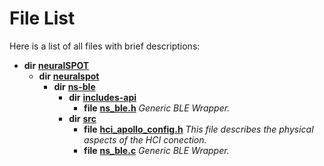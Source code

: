 
# File List

Here is a list of all files with brief descriptions:


* **dir** [**neuralSPOT**](dir_75594cce7c7773aa3cb253214bf56510.md)     
    * **dir** [**neuralspot**](dir_b737d82f35ec218ac5a7ef4105db9c0e.md)     
        * **dir** [**ns-ble**](dir_ec3c5c5ea2d338d436d6fa61f38fc381.md)     
            * **dir** [**includes-api**](dir_4e48286ed5350b74cbe32681da7dff10.md)     
                * **file** [**ns\_ble.h**](ns__ble_8h.md) _Generic BLE Wrapper._     
            * **dir** [**src**](dir_cf8bc0902f5dfb1bbd89749c3ff54123.md)     
                * **file** [**hci\_apollo\_config.h**](hci__apollo__config_8h.md) _This file describes the physical aspects of the HCI conection._     
                * **file** [**ns\_ble.c**](ns__ble_8c.md) _Generic BLE Wrapper._     

